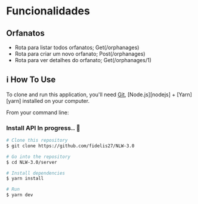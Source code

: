 # Funcionalidades

## Orfanatos
- Rota para listar todos orfanatos;
Get(/orphanages)
- Rota para criar um novo orfanato;
Post(/orphanages)
- Rota para ver detalhes do orfanato;
Get(/orphanages/1)


## :information_source: How To Use

To clone and run this application, you'll need [Git](https://git-scm.com), [Node.js][nodejs] + [Yarn][yarn] installed on your computer.

From your command line:

### Install API In progress.. :construction:
```bash
# Clone this repository
$ git clone https://github.com/fidelis27/NLW-3.0

# Go into the repository
$ cd NLW-3.0/server

# Install dependencies
$ yarn install

# Run
$ yarn dev
```
